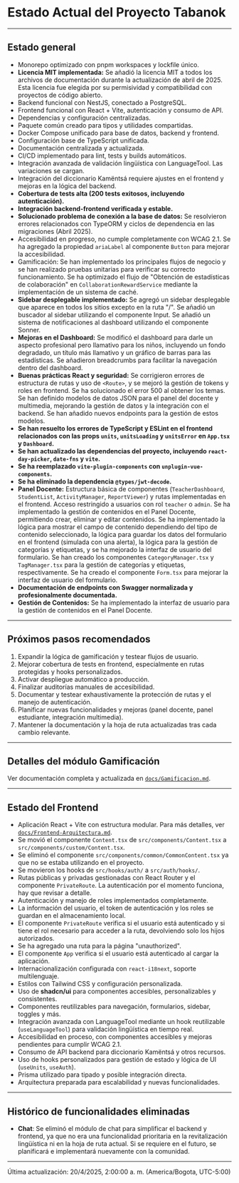 # Estado Actual del Proyecto Tabanok

---

## Estado general

- Monorepo optimizado con pnpm workspaces y lockfile único.
- **Licencia MIT implementada:** Se añadió la licencia MIT a todos los archivos de documentación durante la actualización de abril de 2025. Esta licencia fue elegida por su permisividad y compatibilidad con proyectos de código abierto.
- Backend funcional con NestJS, conectado a PostgreSQL.
- Frontend funcional con React + Vite, autenticación y consumo de API.
- Dependencias y configuración centralizadas.
- Paquete común creado para tipos y utilidades compartidas.
- Docker Compose unificado para base de datos, backend y frontend.
- Configuración base de TypeScript unificada.
- Documentación centralizada y actualizada.
- CI/CD implementado para lint, tests y builds automáticos.
- Integración avanzada de validación lingüística con LanguageTool. Las variaciones se cargan.
- Integración del diccionario Kamëntsá requiere ajustes en el frontend y mejoras en la lógica del backend.
- **Cobertura de tests alta (200 tests exitosos, incluyendo autenticación).**
- **Integración backend-frontend verificada y estable.**
- **Solucionado problema de conexión a la base de datos:** Se resolvieron errores relacionados con TypeORM y ciclos de dependencia en las migraciones (Abril 2025).
- Accesibilidad en progreso, no cumple completamente con WCAG 2.1. Se ha agregado la propiedad `ariaLabel` al componente `Button` para mejorar la accesibilidad.
- Gamificación: Se han implementado los principales flujos de negocio y se han realizado pruebas unitarias para verificar su correcto funcionamiento. Se ha optimizado el flujo de "Obtención de estadísticas de colaboración" en `CollaborationRewardService` mediante la implementación de un sistema de caché.
- **Sidebar desplegable implementado:** Se agregó un sidebar desplegable que aparece en todos los sitios excepto en la ruta "/". Se añadió un buscador al sidebar utilizando el componente Input. Se añadió un sistema de notificaciones al dashboard utilizando el componente Sonner.
- **Mejoras en el Dashboard:** Se modificó el dashboard para darle un aspecto profesional pero llamativo para los niños, incluyendo un fondo degradado, un título más llamativo y un gráfico de barras para las estadísticas. Se añadieron breadcrumbs para facilitar la navegación dentro del dashboard.
- **Buenas prácticas React y seguridad:** Se corrigieron errores de estructura de rutas y uso de `<Route>`, y se mejoró la gestión de tokens y roles en frontend. Se ha solucionado el error 500 al obtener los temas. Se han definido modelos de datos JSON para el panel del docente y multimedia, mejorando la gestión de datos y la integración con el backend. Se han añadido nuevos endpoints para la gestión de estos modelos.
- **Se han resuelto los errores de TypeScript y ESLint en el frontend relacionados con las props `units`, `unitsLoading` y `unitsError` en `App.tsx` y `Dashboard`.**
- **Se han actualizado las dependencias del proyecto, incluyendo `react-day-picker`, `date-fns` y `vite`.**
- **Se ha reemplazado `vite-plugin-components` con `unplugin-vue-components`.**
- **Se ha eliminado la dependencia `@types/jwt-decode`.**
- **Panel Docente:** Estructura básica de componentes (`TeacherDashboard`, `StudentList`, `ActivityManager`, `ReportViewer`) y rutas implementadas en el frontend. Acceso restringido a usuarios con rol `teacher` o `admin`. Se ha implementado la gestión de contenidos en el Panel Docente, permitiendo crear, eliminar y editar contenidos. Se ha implementado la lógica para mostrar el campo de contenido dependiendo del tipo de contenido seleccionado, la lógica para guardar los datos del formulario en el frontend (simulada con una alerta), la lógica para la gestión de categorías y etiquetas, y se ha mejorado la interfaz de usuario del formulario. Se han creado los componentes `CategoryManager.tsx` y `TagManager.tsx` para la gestión de categorías y etiquetas, respectivamente. Se ha creado el componente `Form.tsx` para mejorar la interfaz de usuario del formulario.
- **Documentación de endpoints con Swagger normalizada y profesionalmente documentada.**
- **Gestión de Contenidos:** Se ha implementado la interfaz de usuario para la gestión de contenidos en el Panel Docente.

---

## Próximos pasos recomendados

1.  Expandir la lógica de gamificación y testear flujos de usuario.
2.  Mejorar cobertura de tests en frontend, especialmente en rutas protegidas y hooks personalizados.
3.  Activar despliegue automático a producción.
4.  Finalizar auditorías manuales de accesibilidad.
5.  Documentar y testear exhaustivamente la protección de rutas y el manejo de autenticación.
6.  Planificar nuevas funcionalidades y mejoras (panel docente, panel estudiante, integración multimedia).
7.  Mantener la documentación y la hoja de ruta actualizadas tras cada cambio relevante.

---

## Detalles del módulo Gamificación

Ver documentación completa y actualizada en [`docs/Gamificacion.md`](./Gamificacion.md).

---

## Estado del Frontend

- Aplicación React + Vite con estructura modular. Para más detalles, ver [`docs/Frontend-Arquitectura.md`](./Frontend-Arquitectura.md).
- Se movió el componente `Content.tsx` de `src/components/Content.tsx` a `src/components/custom/Content.tsx`.
- Se eliminó el componente `src/components/common/CommonContent.tsx` ya que no se estaba utilizando en el proyecto.
- Se movieron los hooks de `src/hooks/auth/` a `src/auth/hooks/`.
- Rutas públicas y privadas gestionadas con React Router y el componente `PrivateRoute`. La autenticación por el momento funciona, hay que revisar a detalle.
- Autenticación y manejo de roles implementados completamente.
- La información del usuario, el token de autenticación y los roles se guardan en el almacenamiento local.
- El componente `PrivateRoute` verifica si el usuario está autenticado y si tiene el rol necesario para acceder a la ruta, devolviendo solo los hijos autorizados.
- Se ha agregado una ruta para la página "unauthorized".
- El componente `App` verifica si el usuario está autenticado al cargar la aplicación.
- Internacionalización configurada con `react-i18next`, soporte multilenguaje.
- Estilos con Tailwind CSS y configuración personalizada.
- Uso de **shadcn/ui** para componentes accesibles, personalizables y consistentes.
- Componentes reutilizables para navegación, formularios, sidebar, toggles y más.
- Integración avanzada con LanguageTool mediante un hook reutilizable (`useLanguageTool`) para validación lingüística en tiempo real.
- Accesibilidad en proceso, con componentes accesibles y mejoras pendientes para cumplir WCAG 2.1.
- Consumo de API backend para diccionario Kamëntsá y otros recursos.
- Uso de hooks personalizados para gestión de estado y lógica de UI (`useUnits`, `useAuth`).
- Prisma utilizado para tipado y posible integración directa.
- Arquitectura preparada para escalabilidad y nuevas funcionalidades.

---

## Histórico de funcionalidades eliminadas

- **Chat**: Se eliminó el módulo de chat para simplificar el backend y frontend, ya que no era una funcionalidad prioritaria en la revitalización lingüística ni en la hoja de ruta actual. Si se requiere en el futuro, se planificará e implementará nuevamente con la comunidad.

---

Última actualización: 20/4/2025, 2:00:00 a. m. (America/Bogota, UTC-5:00)
